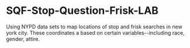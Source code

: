 # SQF-Stop-Question-Frisk-LAB
Using NYPD data sets to map locations of stop and frisk searches in new york city. These coordinates a based on certain variables--including race, gender, attire.
